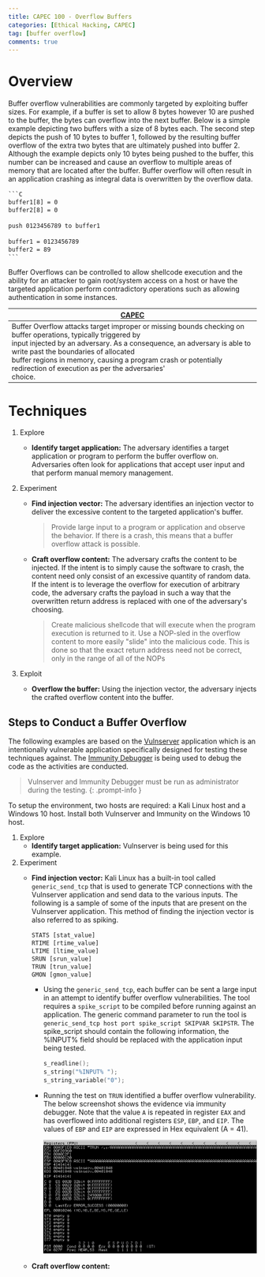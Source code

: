```yaml
---
title: CAPEC 100 - Overflow Buffers
categories: [Ethical Hacking, CAPEC]
tag: [buffer overflow]
comments: true
---
```

# Overview

Buffer overflow vulnerabilities are commonly targeted by exploiting buffer sizes. For example, if a buffer is set to allow 8 bytes however 10 are pushed to the buffer, the bytes can overflow into the next buffer. Below is a simple example depicting two buffers with a size of 8 bytes each. The second step depicts the push of 10 bytes to buffer 1, followed by the resulting buffer overflow of the extra two bytes that are ultimately pushed into buffer 2. Although the example depicts only 10 bytes being pushed to the buffer, this number can be increased and cause an overflow to multiple areas of memory that are located after the buffer. Buffer overflow will often result in an application crashing as integral data is overwritten by the overflow data.

    ```C
    buffer1[8] = 0
    buffer2[8] = 0

    push 0123456789 to buffer1

    buffer1 = 0123456789
    buffer2 = 89
    ```

Buffer Overflows can be controlled to allow shellcode execution and the ability for an attacker to gain root/system access on a host or have the targeted application perform contradictory operations such as allowing authentication in some instances.

| [CAPEC](https://capec.mitre.org/data/definitions/100.html) |
| ---------------------------------------------------------- |
| Buffer Overflow attacks target improper or missing bounds checking on buffer operations, typically triggered by <br> input injected by an adversary. As a consequence, an adversary is able to write past the boundaries of allocated <br> buffer regions in memory, causing a program crash or potentially redirection of execution as per the adversaries' <br> choice. |

# Techniques

1. Explore
    - **Identify target application:** The adversary identifies a target application or program to perform the buffer overflow on. Adversaries often look for applications that accept user input and that perform manual memory management.

2. Experiment
    - **Find injection vector:** The adversary identifies an injection vector to deliver the excessive content to the targeted application's buffer.
        > Provide large input to a program or application and observe the behavior. If there is a crash, this means that a buffer overflow attack is possible.
    - **Craft overflow content:** The adversary crafts the content to be injected. If the intent is to simply cause the software to crash, the content need only consist of an excessive quantity of random data. If the intent is to leverage the overflow for execution of arbitrary code, the adversary crafts the payload in such a way that the overwritten return address is replaced with one of the adversary's choosing.
        > Create malicious shellcode that will execute when the program execution is returned to it.
        > Use a NOP-sled in the overflow content to more easily "slide" into the malicious code. This is done so that the exact return address need not be correct, only in the range of all of the NOPs
3. Exploit
    - **Overflow the buffer:** Using the injection vector, the adversary injects the crafted overflow content into the buffer.

## Steps to Conduct a Buffer Overflow

The following examples are based on the [Vulnserver](https://github.com/stephenbradshaw/vulnserver) application which is an intentionally vulnerable application specifically designed for testing these techniques against. The [Immunity Debugger](https://www.immunityinc.com/products/debugger/) is being used to debug the code as the activities are conducted. 

> Vulnserver and Immunity Debugger must be run as administrator during the testing.
{: .prompt-info }

To setup the environment, two hosts are required: a Kali Linux host and a Windows 10 host. Install both Vulnserver and Immunity on the Windows 10 host.

1. Explore
   - **Identify target application:** Vulnserver is being used for this example.
2. Experiment
   - **Find injection vector:** Kali Linux has a built-in tool called `generic_send_tcp` that is used to generate TCP connections with the Vulnserver application and send data to the various inputs. The following is a sample of some of the inputs that are present on the Vulnserver application. This method of finding the injection vector is also referred to as spiking.

        ```plaintext
        STATS [stat_value]
        RTIME [rtime_value]
        LTIME [ltime_value]
        SRUN [srun_value]
        TRUN [trun_value]
        GMON [gmon_value]
        ```

      - Using the `generic_send_tcp`, each buffer can be sent a large input in an attempt to identify buffer overflow vulnerabilities. The tool requires a `spike_script` to be compiled before running against an application. The generic command parameter to run the tool is `generic_send_tcp host port spike_script SKIPVAR SKIPSTR`. The spike_script should contain the following information, the %INPUT% field should be replaced with the application input being tested.
        
        ```C
        s_readline();
        s_string("%INPUT% ");
        s_string_variable("0");
        ```

      - Running the test on `TRUN` identified a buffer overflow vulnerability. The below screenshot shows the evidence via immunity debugger. Note that the value `A` is repeated in register `EAX` and has overflowed into additional registers `ESP`, `EBP`, and `EIP`. The values of `EBP` and `EIP` are expressed in Hex equivalent (A = 41).

        ![Immunity Debugger - Buffer Overflow Example](/assets/img/posts/ETH/CAPEC/100_Experiment_ImmunityDBG.png "Immunity Debugger - Buffer Overflow Example")
    - **Craft overflow content:**